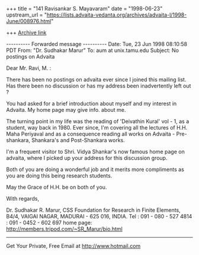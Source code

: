 +++
title = "141 Ravisankar S. Mayavaram"
date = "1998-06-23"
upstream_url = "https://lists.advaita-vedanta.org/archives/advaita-l/1998-June/008976.html"

+++
[Archive link](https://lists.advaita-vedanta.org/archives/advaita-l/1998-June/008976.html)

---------- Forwarded message ----------
Date: Tue, 23 Jun 1998 08:10:58 PDT
From: "Dr. Sudhakar Marur" <smarur at hotmail.com>
To: aum at unix.tamu.edu
Subject: No postings on Advaita

Dear Mr. Ravi, M. :

There has been no postings on advaita ever since I
joined this mailing list. Has there been no discussion or
has my address been inadvertently left out ?

You had asked for a brief introduction about myself and
my interest in Advaita. My home page may give info. about
me.

The turning point in my life was the reading of 'Deivathin Kural'
vol - 1, as a student, way back in 1980. Ever since, I'm
covering all the lectures of H.H. Maha Periyaval and as a
consequence reading all works on Advaita - Pre-shankara,
Shankara's and Post-Shankara works.

I'm a frequent visitor to Shri. Vidya Shankar's now famous
home page on advaita, where I picked up your address for this
discussion group.

Both of you are doing a wonderful job and it merits more
compliments as you are doing this being research students.

May the Grace of H.H. be on both of you.

With regards,

Dr. Sudhakar R. Marur,
CSS Foundation for Research in Finite Elements,
B4/4, VAIGAI NAGAR,
MADURAI - 625 016,
INDIA.
Tel      : 091 - 080 - 527 4814
         : 091 - 0452 - 602 697
home page: http://members.tripod.com/~SR_Marur/bio.html


______________________________________________________
Get Your Private, Free Email at http://www.hotmail.com


